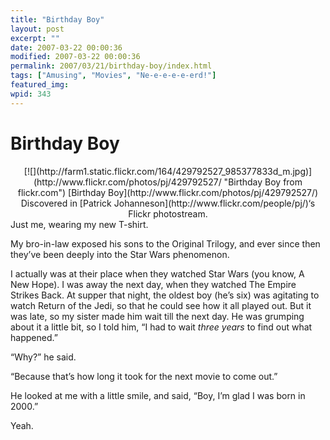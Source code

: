 ```yaml
---
title: "Birthday Boy"
layout: post
excerpt: ""
date: 2007-03-22 00:00:36
modified: 2007-03-22 00:00:36
permalink: 2007/03/21/birthday-boy/index.html
tags: ["Amusing", "Movies", "Ne-e-e-e-e-erd!"]
featured_img: 
wpid: 343
---
```


# Birthday Boy

<div align="center">[![](http://farm1.static.flickr.com/164/429792527_985377833d_m.jpg)](http://www.flickr.com/photos/pj/429792527/ "Birthday Boy from flickr.com")  
[Birthday Boy](http://www.flickr.com/photos/pj/429792527/)  
Discovered in [Patrick Johanneson](http://www.flickr.com/people/pj/)‘s Flickr photostream. </div>Just me, wearing my new T-shirt.

My bro-in-law exposed his sons to the Original Trilogy, and ever since then they’ve been deeply into the Star Wars phenomenon.

I actually was at their place when they watched Star Wars (you know, A New Hope). I was away the next day, when they watched The Empire Strikes Back. At supper that night, the oldest boy (he’s six) was agitating to watch Return of the Jedi, so that he could see how it all played out. But it was late, so my sister made him wait till the next day. He was grumping about it a little bit, so I told him, “I had to wait *three years* to find out what happened.”

“Why?” he said.

“Because that’s how long it took for the next movie to come out.”

He looked at me with a little smile, and said, “Boy, I’m glad I was born in 2000.”

Yeah.